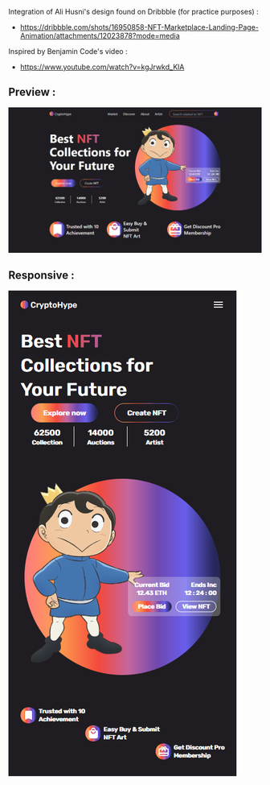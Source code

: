 Integration of Ali Husni's design found on Dribbble (for practice purposes) :
- https://dribbble.com/shots/16950858-NFT-Marketplace-Landing-Page-Animation/attachments/12023878?mode=media

Inspired by Benjamin Code's video : 
- https://www.youtube.com/watch?v=kgJrwkd_KlA

## Preview :
![alt text](https://github.com/Wawwouth/react-tailwind-vite/blob/9e7103ebef1019a61c8d94dfb1f26dc9fdb2d6fd/src/LandingNFT/preview.png)

## Responsive :
![alt text](https://github.com/Wawwouth/react-tailwind-vite/blob/6ebc64d300940465bb8cba5c17f78a7c43e727af/src/LandingNFT/preview_mobile.png)